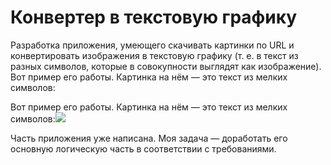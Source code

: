 # Конвертер в текстовую графику

Разработка приложения, умеющего скачивать картинки по URL и конвертировать изображения в текстовую графику (т. е. в текст из разных символов, которые в совокупности выглядят как изображение).
Вот пример его работы. Картинка на нём — это текст из мелких символов:

Вот пример его работы. Картинка на нём — это текст из мелких символов:![](pics/preview.png)


Часть приложения уже написана. Моя задача — доработать его основную логическую часть в соответствии с требованиями.
